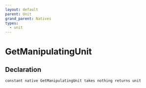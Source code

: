```yaml
---
layout: default
parent: Unit
grand_parent: Natives
types:
  - unit
---
```


# GetManipulatingUnit

## Declaration

```
constant native GetManipulatingUnit takes nothing returns unit
```